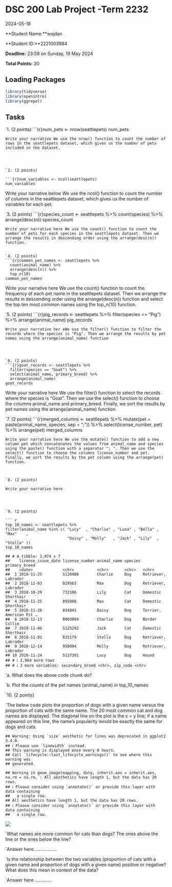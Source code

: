 DSC 200 Lab Project -Term 2232
================
2024-05-18

**Student Name:<insert your name here>**wajdan

**Student ID:<insert ID here>**2221003984

**Deadline:** 23:59 on Sunday, 19 May 2024

**Total Points:** 20

## Loading Packages

``` r
library(tidyverse)
library(openintro)
library(ggrepel)
```

## Tasks

\`1. (2 points) \`\`\`{r}num_pets \<- nrow(seattlepets) num_pets

    Write your narrative We use the nrow() function to count the number of rows in the seattlepets dataset, which gives us the number of pets included in the dataset. 




    `2. (2 points)

    ```{r}num_variables <- ncol(seattlepets)
    num_variables

Write your narrative below We use the ncol() function to count the
number of columns in the seattlepets dataset, which gives us the number
of variables for each pet.

\`3. (2 points) \`\`\`{r}species_count \<- seattlepets %\>%
count(species) %\>% arrange(desc(n)) species_count

    Write your narrative here We use the count() function to count the number of pets for each species in the seattlepets dataset. Then we arrange the results in descending order using the arrange(desc(n)) function.


    `4. (2 points)
    ```{r}common_pet_names <- seattlepets %>%
      count(animal_name) %>%
      arrange(desc(n)) %>%
      top_n(10)
    common_pet_names

Write your narrative here We use the count() function to count the
frequency of each pet name in the seattlepets dataset. Then we arrange
the results in descending order using the arrange(desc(n)) function and
select the top ten most common names using the top_n(10) function.

\`5. (2 points) \`\`\`{r}pig_records \<- seattlepets %\>% filter(species
== “Pig”) %\>% arrange(animal_name) pig_records

    Write your narrative her eWe use the filter() function to filter the records where the species is "Pig". Then we arrange the results by pet names using the arrange(animal_name) function




    `6. (2 points)
    ```{r}goat_records <- seattlepets %>%
      filter(species == "Goat") %>%
      select(animal_name, primary_breed) %>%
      arrange(animal_name)
    goat_records

Write your narrative here We use the filter() function to select the
records where the species is “Goat”. Then we use the select() function
to choose the columns animal_name and primary_breed. Finally, we sort
the results by pet names using the arrange(animal_name) function

\`7. (2 points) \`\`\`{r}merged_columns \<- seattlepets %\>% mutate(pet
= paste(animal_name, species, sep = “;”)) %\>% select(license_number,
pet) %\>% arrange(pet) merged_columns

    Write your narrative here We use the mutate() function to add a new column pet which concatenates the values from animal_name and species using the paste() function with a separator "; ". Then we use the select() function to choose the columns license_number and pet. Finally, we sort the results by the pet column using the arrange(pet) function.



    `8. (2 points)

    Write your narrative here




    `9. (2 points)

    ``` r
    top_10_names <- seattlepets %>% 
    filter(animal_name %in% c( "Lucy"  , "Charlie" , "Luna" , "Bella" , "Max"    , 
                               "Daisy" , "Molly"   , "Jack" , "Lily"  , "Stella" ))
    top_10_names

    ## # A tibble: 2,974 × 7
    ##    license_issue_date license_number animal_name species primary_breed          
    ##    <date>             <chr>          <chr>       <chr>   <chr>                  
    ##  1 2018-11-25         S120480        Charlie     Dog     Retriever, Labrador    
    ##  2 2018-11-03         829563         Max         Dog     Retriever, Labrador    
    ##  3 2018-10-29         732106         Lily        Cat     Domestic Shorthair     
    ##  4 2018-11-25         895808         Max         Cat     Domestic Shorthair     
    ##  5 2018-11-26         834841         Daisy       Dog     Terrier, American Pit …
    ##  6 2018-12-13         8003804        Charlie     Dog     Border Collie          
    ##  7 2018-11-06         S125292        Jack        Cat     Domestic Shorthair     
    ##  8 2018-11-01         835179         Stella      Dog     Retriever, Labrador    
    ##  9 2018-12-14         950094         Molly       Dog     Retriever, Labrador    
    ## 10 2018-11-24         S137301        Lucy        Dog     Hound                  
    ## # ℹ 2,964 more rows
    ## # ℹ 2 more variables: secondary_breed <chr>, zip_code <chr>

\`a. What does the above code chunk do?

\`b. Plot the counts of the pet names (animal_name) in top_10_names

\`10. (2 points)

\`The below code plots the proportion of dogs with a given name versus
the proportion of cats with the same name. The 20 most common cat and
dog names are displayed. The diagonal line on the plot is the x = y
line; if a name appeared on this line, the name’s popularity would be
exactly the same for dogs and cats.

    ## Warning: Using `size` aesthetic for lines was deprecated in ggplot2 3.4.0.
    ## ℹ Please use `linewidth` instead.
    ## This warning is displayed once every 8 hours.
    ## Call `lifecycle::last_lifecycle_warnings()` to see where this warning was
    ## generated.

    ## Warning in geom_image(mapping, data, inherit.aes = inherit.aes, na.rm = na.rm, : All aesthetics have length 1, but the data has 20 rows.
    ## ℹ Please consider using `annotate()` or provide this layer with data containing
    ##   a single row.
    ## All aesthetics have length 1, but the data has 20 rows.
    ## ℹ Please consider using `annotate()` or provide this layer with data containing
    ##   a single row.

![](Lab_project_files/figure-gfm/unnamed-chunk-4-1.png)<!-- -->

\`What names are more common for cats than dogs? The ones above the line
or the ones below the line?

\`Answer here………………

\`Is the relationship between the two variables (proportion of cats with
a given name and proportion of dogs with a given name) positive or
negative? What does this mean in context of the data?

\`Answer here ………….

